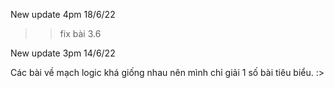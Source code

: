 ﻿
New update 4pm 18/6/22  
>> fix bài 3.6



New update 3pm 14/6/22  

Các bài về mạch logic khá giống nhau nên mình chỉ giải 1 số bài tiêu biểu. 
:>
